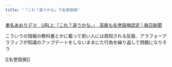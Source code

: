 ```yaml
---
title: "「これ？違うかな」で名誉毀損"
---
```


[東名あおりデマ　URLと「これ？違うかな。」　高裁も名誉毀損認定 | 毎日新聞](https://mainichi.jp/articles/20210526/k00/00m/040/314000c)

こういうの情報の教科書とかに載って若い人には周知される反面、アラフォーアラフィフが知識のアップデートをしないままにた行為を繰り返して問題になりそう

[[名誉毀損]]
